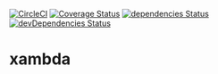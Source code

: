 [![CircleCI](https://circleci.com/gh/xeontem/xambda.svg?&style=shield)](https://circleci.com/gh/xeontem/xambda) [![Coverage Status](https://coveralls.io/repos/github/xeontem/xambda/badge.svg?branch=master)](https://coveralls.io/github/xeontem/xambda?branch=master) [![dependencies Status](https://david-dm.org/xeontem/xambda/status.svg)](https://david-dm.org/xeontem/xambda) [![devDependencies Status](https://david-dm.org/xeontem/xambda/dev-status.svg)](https://david-dm.org/xeontem/xambda?type=dev)
# xambda
